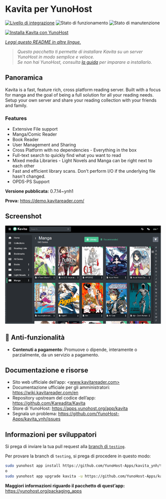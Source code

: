 <!--
N.B.: Questo README è stato automaticamente generato da <https://github.com/YunoHost/apps/tree/master/tools/readme_generator>
NON DEVE essere modificato manualmente.
-->

# Kavita per YunoHost

[![Livello di integrazione](https://dash.yunohost.org/integration/kavita.svg)](https://dash.yunohost.org/appci/app/kavita) ![Stato di funzionamento](https://ci-apps.yunohost.org/ci/badges/kavita.status.svg) ![Stato di manutenzione](https://ci-apps.yunohost.org/ci/badges/kavita.maintain.svg)

[![Installa Kavita con YunoHost](https://install-app.yunohost.org/install-with-yunohost.svg)](https://install-app.yunohost.org/?app=kavita)

*[Leggi questo README in altre lingue.](./ALL_README.md)*

> *Questo pacchetto ti permette di installare Kavita su un server YunoHost in modo semplice e veloce.*  
> *Se non hai YunoHost, consulta [la guida](https://yunohost.org/install) per imparare a installarlo.*

## Panoramica

Kavita is a fast, feature rich, cross platform reading server. Built with a focus for manga and the goal of being a full solution for all your reading needs. Setup your own server and share your reading collection with your friends and family.

### Features

- Extensive File support
- Manga/Comic Reader
- Book Reader
- User Management and Sharing
- Cross Platform with no dependencies - Everything in the box
- Full-text search to quickly find what you want to read
- Mixed media Libraries - Light Novels and Manga can be right next to each other
- Fast and efficient library scans. Don't perform I/O if the underlying file hasn't changed.
- OPDS-PS Support


**Versione pubblicata:** 0.7.14~ynh1

**Prova:** <https://demo.kavitareader.com/>

## Screenshot

![Screenshot di Kavita](./doc/screenshots/screenshot.png)

## :red_circle: Anti-funzionalità

- **Contenuti a pagamento**: Promuove o dipende, interamente o parzialmente, da un servizio a pagamento.

## Documentazione e risorse

- Sito web ufficiale dell’app: <www.kavitareader.com>
- Documentazione ufficiale per gli amministratori: <https://wiki.kavitareader.com/en>
- Repository upstream del codice dell’app: <https://github.com/Kareadita/Kavita>
- Store di YunoHost: <https://apps.yunohost.org/app/kavita>
- Segnala un problema: <https://github.com/YunoHost-Apps/kavita_ynh/issues>

## Informazioni per sviluppatori

Si prega di inviare la tua pull request alla [branch di `testing`](https://github.com/YunoHost-Apps/kavita_ynh/tree/testing).

Per provare la branch di `testing`, si prega di procedere in questo modo:

```bash
sudo yunohost app install https://github.com/YunoHost-Apps/kavita_ynh/tree/testing --debug
o
sudo yunohost app upgrade kavita -u https://github.com/YunoHost-Apps/kavita_ynh/tree/testing --debug
```

**Maggiori informazioni riguardo il pacchetto di quest’app:** <https://yunohost.org/packaging_apps>
